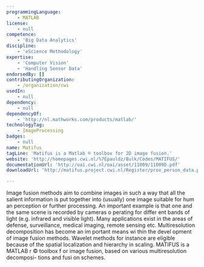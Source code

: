```yaml
---
programmingLanguage:
    - MATLAB
license:
    - null
competence:
    - 'Big Data Analytics'
discipline:
    - 'eScience Methodology'
expertise:
    - 'Computer Vision'
    - 'Handling Sensor Data'
endorsedBy: []
contributingOrganization:
    - /organization/cwi
usedIn:
    - null
dependency:
    - null
dependencyOf:
    - 'http://nl.mathworks.com/products/matlab/'
technologyTag:
    - ImageProcessing
badges:
    - null
name: Matifus
tagLine: 'Matifus is a Matlab ® toolbox for 2D image fusion.'
website: 'http://homepages.cwi.nl/%7Epauldz/Bulk/Codes/MATIFUS/'
documentationUrl: 'http://oai.cwi.nl/oai/asset/11009/11009D.pdf'
downloadUrl: 'http://matifus.project.cwi.nl/Register/prov_person_data.php'

---
```

Image fusion methods aim to combine images in such a way that all the salient information is put together into (usually) one image suitable for hum an perception or further processing. An important example is that one and the same scene is recorded by cameras o perating for differ ent bands of light (e.g. infrared and visible light). Many applications exist in the areas of defense, surveillance, medical imaging, remote sensing etc. Multiresolution decomposition has become an im portant means wi thin the devel opment of image fusion methods.  Wavelet methods for instance are eligible because of the spatial localization and hierarchy in scaling. MATIFUS is a MATLAB r © toolbox f or image fusion, based on various multiresolution decomposi- tions and fusi on schemes.
                        